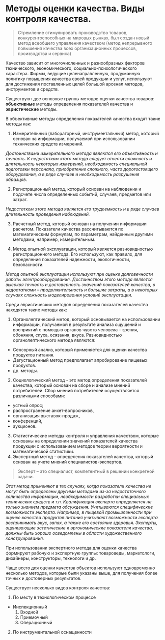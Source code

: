 # Методы оценки качества. Виды контроля качества.
> Стремление стимулировать производство товаров, конкурентоспособных на мировых рынках, был создан новый метод всеобщего управления качеством (метод непрерывного
повышения качества всех организационных процессов, производства и сервиса)

Качество зависит от многочисленных и разнообразных факторов
технического, экономического, социально-психологического характера.
Фирмы, ведущие целенаправленную, продуманную политику повышения
качества своей продукции и услуг, используют для достижения поставленных
целей большой арсенал методов, инструментов и средств.

Существуют две основные группы методов оценки качества товаров:
**объективные** методы определения показателей качества и **эвристические**
методы.

В объективные методы определения показателей качества входят такие методы как: 
1. Измерительный (лабораторный, инструментальный) метод, который основан на
информации, получаемой при использовании технических средств измерений.

*Достоинствами измерительного метода являются его объективность и
точность. К недостаткам этого метода следует отнести сложность и
длительность некоторых измерений, необходимость специальной подготовки
персонала, приобретение сложного, часто дорогостоящего оборудования, а в
ряде случаев и необходимость разрушения образцов.*

2. Регистрационный метод, который основан на наблюдении и подсчете числа
определенных событий, случаев, предметов или затрат. 

*Недостатком этого
метода является его трудоемкость и в ряде случаев длительность проведения
наблюдений.*

3. Расчетный метод, который основан на получении информации расчетом. Показатели
качества рассчитываются по математическим формулам, по параметрам,
найденным другими методами, например, измерительным.

4. Метод опытной эксплуатации, который является разновидностью регистрационного
метода. Его используют, как правило, для определения показателей
надежности, экологичности, безопасности.

*Метод опытной эксплуатации используют при оценке долговечности работы
электрооборудования. Достоинством этого метода является высокая точность
и достоверность значений показателей качества, а недостатками –
продолжительность и большие затраты, а в некоторых случаях сложность
моделирования условий эксплуатации.*

Среди эвристических методов определения показателей качества находятся такие методы как:
1. Органолептический метод, который основывается на использовании информации, получаемой в результате анализа ощущений и восприятий с помощью органов чувств человека – зрения, обоняния, слуха, осязания, вкуса. Разновидностью органолептического метода являются: 
  * Сенсорный анализ, который применяется для оценки качества продуктов питания.
  * Дегустационный метод предполагает апробирование пищевых продуктов.
  * др. методы. 
2. Социологический метод - это метод определения показателей качества, который основан на сборе и анализе мнений потребителей. Сбор мнений потребителей осуществляется различными способами:
  * устный опрос; 
  * распространение анкет-вопросников, 
  * организация выставок-продаж, 
  * конференций, 
  * аукционов.
3. Статистические методы контроля и управления качеством, которые основаны на определении значений показателей качества продукции с использованием методов теории вероятности и математической статистики.
4. Экспертный метод – определения показателей качества, который основан на учете мнений специалистов-экспертов.
> Эксперт – это специалист, компетентный в решении конкретной задачи.

*Этот
метод применяют в тех случаях, когда показатели качества не могут быть
определены другими методами из-за недостаточного количества информации,
необходимости разработки специальных технических средств и т.п.
Квалификация эксперта определяется не только знанием предмета
обсуждения. Учитываются специфические возможности эксперта. Например,
в пищевой промышленности при оценке качества продуктов питания
учитывают возможности эксперта воспринимать вкус, запах, а также его
состояние здоровья. Эксперты, оценивающие эстетические и эргономические
показатели качества, должны быть хорошо осведомлены в области
художественного конструирования.*

При использовании экспертного метода для оценки качества формируют
рабочую и экспертную группы: товароведы, маркетологи, дизайнеры,
конструкторы, технологи и др.

Чаще всего для оценки качества объектов используют одновременно
несколько методов, которые были указаны выше, для получения более точных и
достоверных результатов.

Существует несколько видов контроля качества:
1. По месту в технологическом процессе 
  * Инспекционный
    1. Входной
    2. Приемочный
    3. Операционный
2. По инструментальной оснащенности
